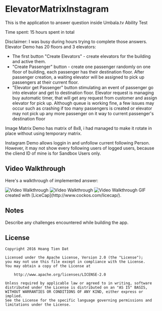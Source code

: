 # ElevatorMatrixInstagram


This is the application to answer question inside Umbala.tv Ability Test

Time spent: 15 hours spent in total

Disclaimer: I was busy during hours trying to complete those answers. 
Elevator Demo has 20 floors and 3 elevators: 
+ The first button "Create Elevators" - create elevators for the building and active them.
+ "Create Passenger" button - create one passenger randomly on one floor of building, each passenger has their destination floor. 
After passenger creation, a waiting elevator will be assigned to pick up passengers at their current floor.
+ "Elevator get Passenger" button stimulating an event of passenger go into elevator and get to destination floor. 
Elevator request is managing buy automatic timer, that will get any request from customer and assign elevator for pick up. 
Although queue is working fine, a few issues may occur such as crashing if too many passengers is created or elevator may not pick up
any more passenger on it way to current passenger's destination floor

Image Matrix Demo has matrix of 8x8, i had managed to make it rotate in place without using temporary matrix.

Instagram Demo allows loggin in and unfollow current following Person. However, it may not show every following users of logged
users, because the cliend ID of mine is for Sandbox Users only. 

## Video Walkthrough

Here's a walkthrough of implemented answer:

<img src='http://imgur.com/ZkVhICF.gifv' title='Video Walkthrough' width='' alt='Video Walkthrough' />
<img src='http://imgur.com/RNMsgjS' title='Video Walkthrough' width='' alt='Video Walkthrough' />
<img src='http://imgur.com/BJsy0OU' title='Video Walkthrough' width='' alt='Video Walkthrough' />
GIF created with [LiceCap](http://www.cockos.com/licecap/).

## Notes

Describe any challenges encountered while building the app.

## License

    Copyright 2016 Hoang Tien Dat

    Licensed under the Apache License, Version 2.0 (the "License");
    you may not use this file except in compliance with the License.
    You may obtain a copy of the License at

        http://www.apache.org/licenses/LICENSE-2.0

    Unless required by applicable law or agreed to in writing, software
    distributed under the License is distributed on an "AS IS" BASIS,
    WITHOUT WARRANTIES OR CONDITIONS OF ANY KIND, either express or implied.
    See the License for the specific language governing permissions and
    limitations under the License.
